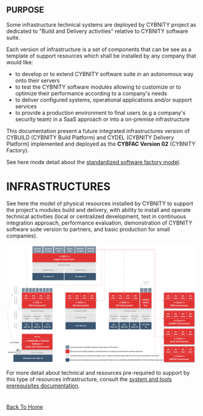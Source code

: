## PURPOSE
Some infrastructure technical systems are deployed by CYBNITY project as dedicated to "Build and Delivery activities" relative to CYBNITY software suite.

Each version of infrastructure is a set of components that can be see as a template of support resources which shall be installed by any company that would like:
- to develop or to extend CYBNITY software suite in an autonomous way onto their servers
- to test the CYBNITY software modules allowing to customize or to optimize their performance according to a company's needs
- to deliver configured systems, operational applications and/or support services
- to provide a production environment to final users (e.g a company's security team) in a SaaS approach or into a on-premise infrastructure

This documentation present a future integrated infrastructures version of CYBUILD (CYBNITY Build Platform) and CYDEL (CYBNITY Delivery Platform) implemented and deployed as the __CYBFAC Version 02__ (CYBNITY Factory).

See here mode detail about the [standardized software factory model](../../../docs/README.md).

# INFRASTRUCTURES
See here the model of physical resources installed by CYBNITY to support the project's modules build and delivery, with ability to install and operate technical activities (local or centralized development, test in continuous integration approach, performance evaluation, demonstration of CYBNITY software suite version to partners, and basic production for small companies).

![image](CYDEL-02.png)

For more detail about technical and resources pre-required to support by this type of resources infrastructure, consult the [system and tools prerequisites documentation](../systems-and-tools-prerequisites.md).

#
[Back To Home](../README.md)
